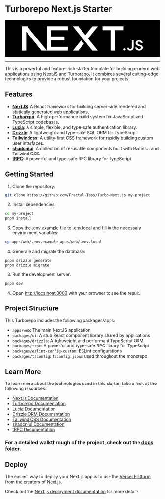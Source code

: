 # Turborepo Next.js Starter

<div style="background-color: black; padding: 20px; display: flex; justify-content: center; align-items: center;">
  <svg xmlns="http://www.w3.org/2000/svg" viewBox="0 0 394 79" style="fill: white; width: 100%; max-width: 394px;">
    <path d="M261.919 0.0330722H330.547V12.7H303.323V79.339H289.71V12.7H261.919V0.0330722Z"></path>
    <path d="M149.052 0.0330722V12.7H94.0421V33.0772H138.281V45.7441H94.0421V66.6721H149.052V79.339H80.43V12.7H80.4243V0.0330722H149.052Z"></path>
    <path d="M183.32 0.0661486H165.506L229.312 79.3721H247.178L215.271 39.7464L247.127 0.126654L229.312 0.154184L206.352 28.6697L183.32 0.0661486Z"></path>
    <path d="M201.6 56.7148L192.679 45.6229L165.455 79.4326H183.32L201.6 56.7148Z"></path>
    <path clip-rule="evenodd" d="M80.907 79.339L17.0151 0H0V79.3059H13.6121V16.9516L63.8067 79.339H80.907Z" fill-rule="evenodd"></path>
    <path d="M333.607 78.8546C332.61 78.8546 331.762 78.5093 331.052 77.8186C330.342 77.1279 329.991 76.2917 330 75.3011C329.991 74.3377 330.342 73.5106 331.052 72.8199C331.762 72.1292 332.61 71.7838 333.607 71.7838C334.566 71.7838 335.405 72.1292 336.115 72.8199C336.835 73.5106 337.194 74.3377 337.204 75.3011C337.194 75.9554 337.028 76.5552 336.696 77.0914C336.355 77.6368 335.922 78.064 335.377 78.373C334.842 78.6911 334.252 78.8546 333.607 78.8546Z"></path>
    <path d="M356.84 45.4453H362.872V68.6846C362.863 70.8204 362.401 72.6472 361.498 74.1832C360.585 75.7191 359.321 76.8914 357.698 77.7185C356.084 78.5364 354.193 78.9546 352.044 78.9546C350.079 78.9546 348.318 78.6001 346.75 77.9094C345.182 77.2187 343.937 76.1826 343.024 74.8193C342.101 73.456 341.649 71.7565 341.649 69.7207H347.691C347.7 70.6114 347.903 71.3838 348.29 72.0291C348.677 72.6744 349.212 73.1651 349.895 73.5105C350.586 73.8559 351.38 74.0286 352.274 74.0286C353.243 74.0286 354.073 73.8286 354.746 73.4196C355.419 73.0197 355.936 72.4199 356.296 71.6201C356.646 70.8295 356.831 69.8479 356.84 68.6846V45.4453Z"></path>
    <path d="M387.691 54.5338C387.544 53.1251 386.898 52.0254 385.773 51.2438C384.638 50.4531 383.172 50.0623 381.373 50.0623C380.11 50.0623 379.022 50.2532 378.118 50.6258C377.214 51.0075 376.513 51.5164 376.033 52.1617C375.554 52.807 375.314 53.5432 375.295 54.3703C375.295 55.061 375.461 55.6608 375.784 56.1607C376.107 56.6696 376.54 57.0968 377.103 57.4422C377.656 57.7966 378.274 58.0874 378.948 58.3237C379.63 58.56 380.313 58.76 380.995 58.9236L384.14 59.6961C385.404 59.9869 386.631 60.3778 387.802 60.8776C388.973 61.3684 390.034 61.9955 390.965 62.7498C391.897 63.5042 392.635 64.413 393.179 65.4764C393.723 66.5397 394 67.7848 394 69.2208C394 71.1566 393.502 72.8562 392.496 74.3285C391.491 75.7917 390.043 76.9369 388.143 77.764C386.252 78.582 383.965 79 381.272 79C378.671 79 376.402 78.6002 374.493 77.8004C372.575 77.0097 371.08 75.8463 370.001 74.3194C368.922 72.7926 368.341 70.9294 368.258 68.7391H374.235C374.318 69.8842 374.687 70.8386 375.314 71.6111C375.95 72.3745 376.78 72.938 377.795 73.3197C378.819 73.6923 379.962 73.8832 381.226 73.8832C382.545 73.8832 383.707 73.6832 384.712 73.2924C385.708 72.9016 386.492 72.3564 387.055 71.6475C387.627 70.9476 387.913 70.1206 387.922 69.1754C387.913 68.312 387.654 67.5939 387.156 67.0304C386.649 66.467 385.948 65.9944 385.053 65.6127C384.15 65.231 383.098 64.8856 381.899 64.5857L378.081 63.6223C375.323 62.9225 373.137 61.8592 371.541 60.4323C369.937 59.0054 369.143 57.115 369.143 54.7429C369.143 52.798 369.678 51.0894 370.758 49.6261C371.827 48.1629 373.294 47.0268 375.148 46.2179C377.011 45.4 379.114 45 381.456 45C383.836 45 385.92 45.4 387.719 46.2179C389.517 47.0268 390.929 48.1538 391.952 49.5897C392.976 51.0257 393.511 52.6707 393.539 54.5338H387.691Z"></path>
  </svg>
</div>

---

This is a powerful and feature-rich starter template for building modern web applications using NextJS and Turborepo. It combines several cutting-edge technologies to provide a robust foundation for your projects.

## Features

- **[NextJS](https://nextjs.org/)**: A React framework for building server-side rendered and statically generated web applications.
- **[Turborepo](https://turbo.build/repo/docs)**: A high-performance build system for JavaScript and TypeScript codebases.
- **[Lucia](https://lucia-auth.com/)**: A simple, flexible, and type-safe authentication library.
- **[Drizzle](https://orm.drizzle.team/)**: A lightweight and type-safe SQL ORM for TypeScript.
- **[Tailwindcss](https://tailwindcss.com/docs)**: A utility-first CSS framework for rapidly building custom user interfaces.
- **[shadcn/ui](https://ui.shadcn.com/)**: A collection of re-usable components built with Radix UI and Tailwind CSS.
- **[tRPC](https://trpc.io/)**: A powerful and type-safe RPC library for TypeScript.

## Getting Started

1. Clone the repository:

```bash
git clone https://github.com/Fractal-Tess/Turbo-Next.js my-project
```

2. Install dependencies:

```bash
cd my-project
pnpm install
```

3. Copy the .env.example file to .env.local and fill in the necessary environment variables:

```bash
cp apps/web/.env.example apps/web/.env.local
```

4. Generate and migrate the database:

```bash
pnpm drizzle generate
pnpm drizzle migrate
```

3. Run the development server:

```bash
pnpm dev
```

4. Open [http://localhost:3000](http://localhost:3000) with your browser to see the result.

## Project Structure

This Turborepo includes the following packages/apps:

- `apps/web`: The main NextJS application
- `packages/ui`: A stub React component library shared by applications
- `packages/drizzle`: A lightweight and performant TypeScript ORM
- `packages/trpc`: A powerful and type-safe RPC library for TypeScript
- `packages/eslint-config-custom`: ESLint configurations
- `packages/tsconfig`: `tsconfig.json`s used throughout the monorepo

## Learn More

To learn more about the technologies used in this starter, take a look at the following resources:

- [Next.js Documentation](https://nextjs.org/docs)
- [Turborepo Documentation](https://turbo.build/repo/docs)
- [Lucia Documentation](https://lucia-auth.com/)
- [Drizzle ORM Documentation](https://orm.drizzle.team/)
- [Tailwind CSS Documentation](https://tailwindcss.com/docs)
- [shadcn/ui Documentation](https://ui.shadcn.com/)
- [tRPC Documentation](https://trpc.io/)

### For a detailed walkthrough of the project, check out the [docs folder](docs/).

## Deploy

The easiest way to deploy your Next.js app is to use the [Vercel Platform](https://vercel.com/new?utm_medium=default-template&filter=next.js&utm_source=create-next-app&utm_campaign=create-next-app-readme) from the creators of Next.js.

Check out the [Next.js deployment documentation](https://nextjs.org/docs/deployment) for more details.
